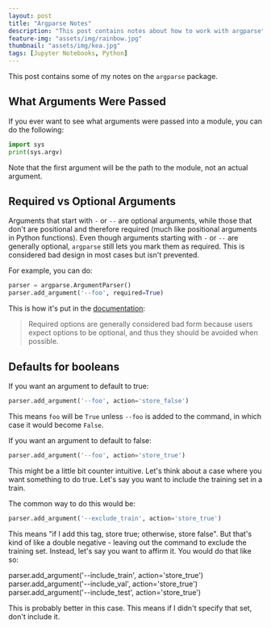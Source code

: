 ```yaml
---
layout: post
title: "Argparse Notes"
description: "This post contains notes about how to work with argparse"
feature-img: "assets/img/rainbow.jpg"
thumbnail: "assets/img/kea.jpg"
tags: [Jupyter Notebooks, Python]
---
```


This post contains some of my notes on the `argparse` package.

## What Arguments Were Passed

If you ever want to see what arguments were passed into a module, you can do the following:
```python
import sys
print(sys.argv)
```

Note that the first argument will be the path to the module, not an actual argument.

## Required vs Optional Arguments

Arguments that start with  `-` or `--` are optional arguments, while those that don't are positional and therefore required (much like positional arguments in Python functions). Even though arguments starting with  `-` or `--` are generally optional, `argparse` still lets you mark them as required. This is considered bad design in most cases but isn't prevented.

For example, you can do:

```python
parser = argparse.ArgumentParser()
parser.add_argument('--foo', required=True)
```

This is how it's put in the [documentation](https://docs.python.org/3/library/argparse.html#required):
> Required options are generally considered bad form because users expect options to be optional, and thus they should be avoided when possible.


## Defaults for booleans

If you want an argument to default to true:

```python
parser.add_argument('--foo', action='store_false')
```

This means `foo` will be `True` unless `--foo` is added to the command, in which case it would become `False`.

If you want an argument to default to false:

```python
parser.add_argument('--foo', action='store_true')
```

This might be a little bit counter intuitive. Let's think about a case where you want something to do true. Let's say you want to include the training set in a train.

The common way to do this would be:
```python
parser.add_argument('--exclude_train', action='store_true')
```
This means "if I add this tag, store true; otherwise, store false". But that's kind of like a double negative - leaving out the command to exclude the training set. Instead, let's say you want to affirm it. You would do that like so:

parser.add_argument('--include_train', action='store_true')
parser.add_argument('--include_val', action='store_true')
parser.add_argument('--include_test', action='store_true')

This is probably better in this case. This means if I didn't specify that set, don't include it.



